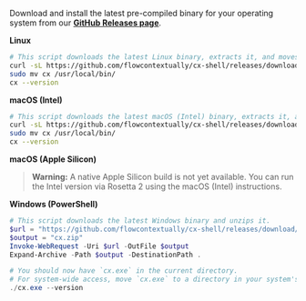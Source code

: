 Download and install the latest pre-compiled binary for your operating system from our [**GitHub Releases page**](https://github.com/flowcontextually/cx-shell/releases).

**Linux**

```bash
# This script downloads the latest Linux binary, extracts it, and moves it to your path.
curl -sL https://github.com/flowcontextually/cx-shell/releases/download/v0.1.0/cx-v0.1.0-linux-x86_64.tar.gz | tar -xz
sudo mv cx /usr/local/bin/
cx --version
```

**macOS (Intel)**

```bash
# This script downloads the latest macOS (Intel) binary, extracts it, and moves it to your path.
curl -sL https://github.com/flowcontextually/cx-shell/releases/download/v0.1.0/cx-v0.1.0-macos-x86_64.tar.gz | tar -xz
sudo mv cx /usr/local/bin/
cx --version
```

**macOS (Apple Silicon)**

> **Warning:** A native Apple Silicon build is not yet available. You can run the Intel version via Rosetta 2 using the macOS (Intel) instructions.

**Windows (PowerShell)**

```powershell
# This script downloads the latest Windows binary and unzips it.
$url = "https://github.com/flowcontextually/cx-shell/releases/download/v0.1.0/cx-v0.1.0-windows-amd64.zip"
$output = "cx.zip"
Invoke-WebRequest -Uri $url -OutFile $output
Expand-Archive -Path $output -DestinationPath .

# You should now have `cx.exe` in the current directory.
# For system-wide access, move `cx.exe` to a directory in your system's PATH.
./cx.exe --version
```
